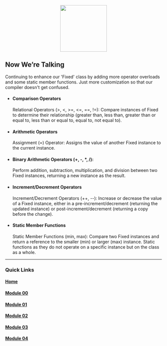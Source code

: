 <div align=center>
    <img src="https://cdn.jsdelivr.net/gh/devicons/devicon/icons/cplusplus/cplusplus-original.svg" width="150" height="150" />
</div>

## Now We’re Talking
Continuing to enhance our 'Fixed' class by adding more operator overloads and some static member functions. Just more customization so that our compiler doesn't get confused. 

- #### Comparison Operators
  Relational Operators (>, <, >=, <=, ==, !=):
  Compare instances of Fixed to determine their relationship (greater than, less than, greater than or equal to, less than or equal to, equal to, not equal to).
- #### Arithmetic Operators
  Assignment (=) Operator:
  Assigns the value of another Fixed instance to the current instance.
- #### Binary Arithmetic Operators (+, -, *, /):
  Perform addition, subtraction, multiplication, and division between two Fixed instances, returning a new instance as the result.
- #### Increment/Decrement Operators
  Increment/Decrement Operators (++, --):
  Increase or decrease the value of a Fixed instance, either in a pre-increment/decrement (returning the updated instance) or post-increment/decrement (returning a copy before the change).
- #### Static Member Functions
  Static Member Functions (min, max):
  Compare two Fixed instances and return a reference to the smaller (min) or larger (max) instance. Static functions as they do not operate on a specific instance but on the class as a whole.

---
### Quick Links  

#### [Home](https://github.com/arommers/CPP_Modules)
#### [Module 00](https://github.com/arommers/CPP_Modules/tree/master/00)

#### [Module 01](https://github.com/arommers/CPP_Modules/tree/master/01)

#### [Module 02](https://github.com/arommers/CPP_Modules/tree/master/02)

#### [Module 03](https://github.com/arommers/CPP_Modules/tree/master/03)

#### [Module 04](https://github.com/arommers/CPP_Modules/tree/master/04)
